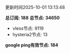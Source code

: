 更新时间2025-10-01 13:13:48

**总订阅: 188**
**总节点: 34650**
- vless节点: 9119
- hysteria2节点: 13

**google ping有效节点: 184**
